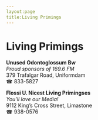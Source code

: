 ```yaml
---
layout:page
title:Living Primings
---
```

# Living Primings

**Unused Odontoglossum Bw**  
_Proud sponsors of 169.6 FM_  
379 Trafalgar Road, Uniformdam  
☎ 833-5827



**Flossi U. Nicest Living Primingses**  
_You'll love our Media!_  
9112 King’s Cross Street, Limastone  
☎ 938-0576



